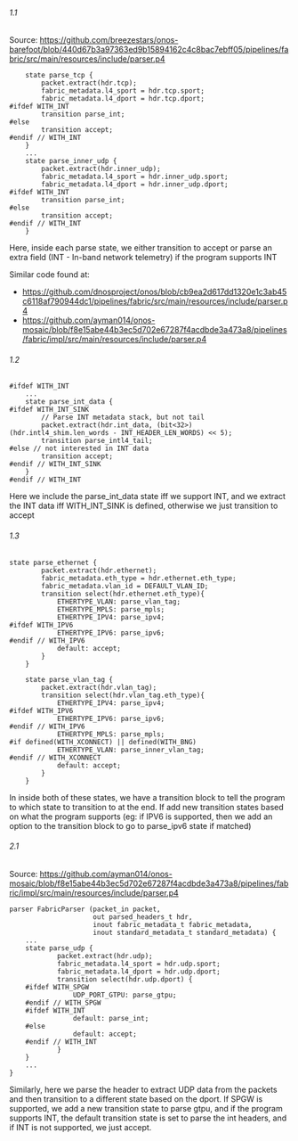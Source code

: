 ###### 1.1
Source: https://github.com/breezestars/onos-barefoot/blob/440d67b3a97363ed9b15894162c4c8bac7ebff05/pipelines/fabric/src/main/resources/include/parser.p4
```
    state parse_tcp {
        packet.extract(hdr.tcp);
        fabric_metadata.l4_sport = hdr.tcp.sport;
        fabric_metadata.l4_dport = hdr.tcp.dport;
#ifdef WITH_INT
        transition parse_int;
#else
        transition accept;
#endif // WITH_INT
    }
    ...
    state parse_inner_udp {
        packet.extract(hdr.inner_udp);
        fabric_metadata.l4_sport = hdr.inner_udp.sport;
        fabric_metadata.l4_dport = hdr.inner_udp.dport;
#ifdef WITH_INT
        transition parse_int;
#else
        transition accept;
#endif // WITH_INT
    }
```
Here, inside each parse state, we either transition to accept or parse an extra field (INT - In-band network telemetry) if the program supports INT

Similar code found at:
* https://github.com/dnosproject/onos/blob/cb9ea2d617dd1320e1c3ab45c6118af790944dc1/pipelines/fabric/src/main/resources/include/parser.p4
* https://github.com/ayman014/onos-mosaic/blob/f8e15abe44b3ec5d702e67287f4acdbde3a473a8/pipelines/fabric/impl/src/main/resources/include/parser.p4

###### 1.2

```
#ifdef WITH_INT
    ...
    state parse_int_data {
#ifdef WITH_INT_SINK
        // Parse INT metadata stack, but not tail
        packet.extract(hdr.int_data, (bit<32>) (hdr.intl4_shim.len_words - INT_HEADER_LEN_WORDS) << 5);
        transition parse_intl4_tail;
#else // not interested in INT data
        transition accept;
#endif // WITH_INT_SINK
    }
#endif // WITH_INT
```
Here we include the parse_int_data state iff we support INT, and we extract the INT data iff WITH_INT_SINK is defined, otherwise we just transition to accept

###### 1.3
```
state parse_ethernet {
        packet.extract(hdr.ethernet);
        fabric_metadata.eth_type = hdr.ethernet.eth_type;
        fabric_metadata.vlan_id = DEFAULT_VLAN_ID;
        transition select(hdr.ethernet.eth_type){
            ETHERTYPE_VLAN: parse_vlan_tag;
            ETHERTYPE_MPLS: parse_mpls;
            ETHERTYPE_IPV4: parse_ipv4;
#ifdef WITH_IPV6
            ETHERTYPE_IPV6: parse_ipv6;
#endif // WITH_IPV6
            default: accept;
        }
    }

    state parse_vlan_tag {
        packet.extract(hdr.vlan_tag);
        transition select(hdr.vlan_tag.eth_type){
            ETHERTYPE_IPV4: parse_ipv4;
#ifdef WITH_IPV6
            ETHERTYPE_IPV6: parse_ipv6;
#endif // WITH_IPV6
            ETHERTYPE_MPLS: parse_mpls;
#if defined(WITH_XCONNECT) || defined(WITH_BNG)
            ETHERTYPE_VLAN: parse_inner_vlan_tag;
#endif // WITH_XCONNECT
            default: accept;
        }
    }
```
In inside both of these states, we have a transition block to tell the program to which state to transition to at the end. If add new transition states based on what the program supports (eg: if IPV6 is supported, then we add an option to the transition block to go to parse_ipv6 state if matched)

###### 2.1

Source: https://github.com/ayman014/onos-mosaic/blob/f8e15abe44b3ec5d702e67287f4acdbde3a473a8/pipelines/fabric/impl/src/main/resources/include/parser.p4

```
parser FabricParser (packet_in packet,
                     out parsed_headers_t hdr,
                     inout fabric_metadata_t fabric_metadata,
                     inout standard_metadata_t standard_metadata) {
    ...    
    state parse_udp {
            packet.extract(hdr.udp);
            fabric_metadata.l4_sport = hdr.udp.sport;
            fabric_metadata.l4_dport = hdr.udp.dport;
            transition select(hdr.udp.dport) {
    #ifdef WITH_SPGW
                UDP_PORT_GTPU: parse_gtpu;
    #endif // WITH_SPGW
    #ifdef WITH_INT
                default: parse_int;
    #else
                default: accept;
    #endif // WITH_INT
            }
    }
    ...
}
```
Similarly, here we parse the header to extract UDP data from the packets and then transition to a different state based on the dport. If SPGW is supported, we add a new transition state to parse gtpu, and if the program supports INT, the default transition state is set to parse the int headers, and if INT is not supported, we just accept.